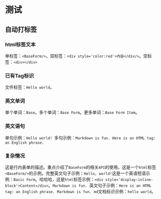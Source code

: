 # 测试

## 自动打标签

### html标签文本

单标签：`<BaseForm/>`。双标签：`<div style='color:red'>内容</div/>`。空标签：`<div></div>`

### 已有Tag标识

文件标签：`Hello world`。

### 英文单词

单个单词：`Base`。多个单词：`Base Form`。更多单词：`Base Form Item`。

### 英文语句

单句示例：`Hello world! `多句示例：`Markdown is fun. Here is an HTML tag: an English phrase.`

### 复杂情况

这是行内表单的描述。重点介绍了`BaseForm`的相关`API`的使用。这是一个`html`标签`<BaseForm/>`的示例。完整英文句子示例：`Hello, world!`这是一个英语短语示例：`Basic Form`。哈哈哈，这是`html`标签示例：`<div style='display:inline-block'>Content</div>`。`Markdown is fun. `英文句子示例：`Here is an HTML tag: an English phrase. Markdown is fun. md`文档标识示例：`hello world`。

